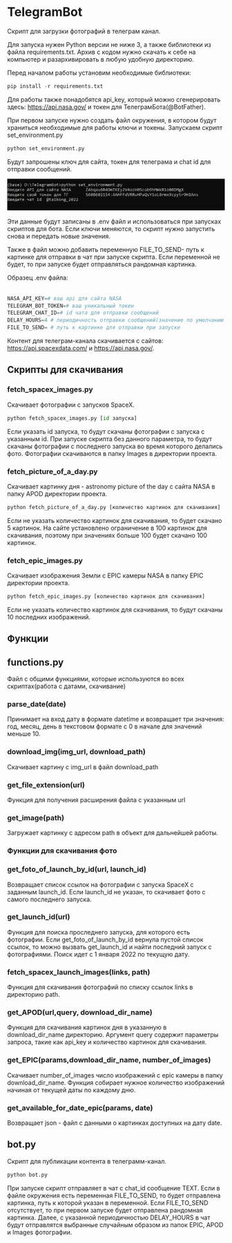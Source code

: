 # TelegramBot

Скрипт для загрузки фотографий в телеграм канал.

Для запуска нужен Python версии не ниже 3, а также библиотеки из файла requirements.txt. 
Архив с кодом нужно скачать к себе на компьютер и разархивировать в любую удобную директорию.

Перед началом работы установим необходимые библиотеки:
```Python
pip install -r requirements.txt
```
Для работы также понадобятся api_key, который можно сгенерировать здесь: https://api.nasa.gov/ и токен для ТелеграмБота(@BotFather).

При первом запуске нужно создать файл окружения, в котором будут храниться необходимые для работы ключи и токены.
Запускаем скрипт set_environment.py

```Python
python set_environment.py
```
Будут запрошены ключ для сайта, токен для телеграма и chat id для отправки сообщений.

![](https://github.com/atskayasatana/Images/blob/105e28a38d698edc4953fd471ec5351d5aabe6a1/4_credentials.png)

Эти данные будут записаны в .env файл и использоваться при запусках скриптов для бота.
Если ключи меняются, то скрипт нужно запустить снова и передать новые значения.

Также в файл можно добавить переменную FILE_TO_SEND- путь к картинке для отправки в чат при запуске скрипта. Если переменной не будет, то при запуске будет отправляться рандомная картинка.

Образец .env файла:

``` Python

NASA_API_KEY=# ваш api для сайта NASA
TELEGRAM_BOT_TOKEN=# ваш уникальный токен
TELEGRAM_CHAT_ID=# id чата для отправки сообщений
DELAY_HOURS=4 # периодичность отправки сообщений(значение по умолчанию 4 часа)
FILE_TO_SEND= # путь к картинке для отправки при запуске

```

Контент для телеграм-канала скачивается с сайтов: https://api.spacexdata.com/ и https://api.nasa.gov/.

 ## Скрипты для скачивания
 
 ### fetch_spacex_images.py
 
 Скачивает фотографии с запусков SpaceX.
 
 ```Python
 python fetch_spacex_images.py [id запуска]
 ```
 Если указать id запуска, то будут скачаны фотографии с запуска с указанным id. При запуске скрипта без данного параметра, то будут скачаны фотографии 
 с последнего запуска во время которого делались фото. Фотографии скачиваются в папку Images в директории проекта.
 
 
 ### fetch_picture_of_a_day.py
 
 Скачивает картинку дня - astronomy picture of the day c сайта NASA в папку APOD директории проекта.
 
 ```Python
 python fetch_picture_of_a_day.py [количество картинок для скачивания]
 ```
 Если не указать количество картинок для скачивания, то будет скачано 5 картинок. 
 На сайте установлено ограничение в 100 картинок для скачивания, поэтому при значениях больше 100 будет скачано 100 картинок. 
  
### fetch_epic_images.py

Скачивает изображения Земли с EPIC камеры NASA в папку EPIC директории проекта.

```Python
python fetch_epic_images.py [количество картинок для скачивания]
```

Если не указать количество картинок для скачивания, то будут скачаны 10 последних изображений. 

## Функции

## functions.py
Файл с общими функциями, которые используются во всех скриптах(работа с датами, скачивание)

### parse_date(date)
Принимает на вход дату в формате datetime и возвращает три значения: год, месяц, день в текстовом формате с 0 в начале для значений меньше 10.

### download_img(img_url, download_path)

Скачивает картину с img_url в файл download_path

### get_file_extension(url)

Функция для получения расширения файла с указанным url

### get_image(path)

Загружает картинку c адресом path в объект для дальнейшей работы.


### Функции для скачивания фото

### get_foto_of_launch_by_id(url, launch_id)

Возвращает список ссылок на фотографии с запуска SpaceX с заданным launch_id. Если launch_id не указан, то скачивает фото с самого последнего запуска.

### get_launch_id(url)

Функция для поиска проследнего запуска, для которого есть фотографии. Если get_foto_of_launch_by_id вернула пустой список ссылок, то можно вызвать get_launch_id и найти последний запуск с фотографиями. Поиск идет с 1 января 2022 по текущую дату.

### fetch_spacex_launch_images(links, path)

Функция для скачивания фотографий по списку ссылок links в директорию path.

### get_APOD(url,query, download_dir_name)

Функция для скачивания картинок дня в указанную в download_dir_name директорию. Аргумент query содержит параметры запроса, такие как api_key и количество картинок для скачивания.

### get_EPIC(params,download_dir_name, number_of_images)

Скачивает number_of_images число изображений с epic камеры в папку download_dir_name. Функция собирает нужное количество изображений начиная от текущей даты по каждому дню.

### get_available_for_date_epic(params, date)

Возвращает json - файл с данными о картинках доступных на дату date.


## bot.py

Скрипт для публикации контента в телеграмм-канал. 

```Python
python bot.py 
```
При запуске скрипт отправляет в чат с chat_id сообщение TEXT. Если в файле окружения есть переменная FILE_TO_SEND, то будет отправлена картинка, путь к которой указан в переменной. Если FILE_TO_SEND отсутствует, то при первом запуске будет отправлена рандомная картинка.
Далее, с указанной периодичностью DELAY_HOURS в чат будут отправлятся выбранные случайным образом из папок EPIC, APOD и Images фотографии. 
